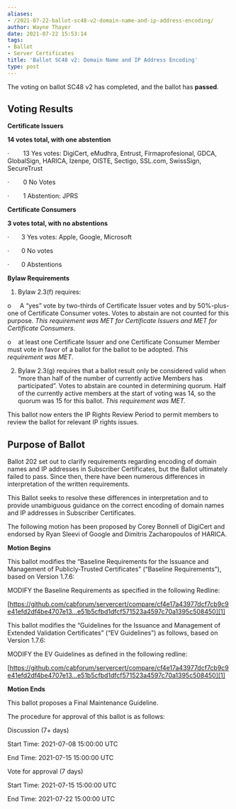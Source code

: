 ```yaml
---
aliases:
- /2021-07-22-ballot-sc48-v2-domain-name-and-ip-address-encoding/
author: Wayne Thayer
date: 2021-07-22 15:53:14
tags:
- Ballot
- Server Certificates
title: 'Ballot SC48 v2: Domain Name and IP Address Encoding'
type: post
---
```


The voting on ballot SC48 v2 has completed, and the ballot has **passed**.

## Voting Results 

**Certificate Issuers**

**14 votes total, with one abstention**

·        13 Yes votes: DigiCert, eMudhra, Entrust, Firmaprofesional, GDCA, GlobalSign, HARICA, Izenpe, OISTE, Sectigo, SSL.com, SwissSign, SecureTrust

·        0 No Votes

·        1 Abstention: JPRS

**Certificate Consumers**

**3 votes total, with no abstentions**

·       3 Yes votes: Apple, Google, Microsoft

·       0 No votes

·       0 Abstentions

**Bylaw Requirements**

1. Bylaw 2.3(f) requires:

o     A “yes” vote by two-thirds of Certificate Issuer votes and by 50%-plus-one of Certificate Consumer votes. Votes to abstain are not counted for this purpose.
_This requirement was MET for Certificate Issuers and MET for Certificate Consumers_.

o    at least one Certificate Issuer and one Certificate Consumer Member must vote in favor of a ballot for the ballot to be adopted.
_This requirement was MET_.

2. Bylaw 2.3(g) requires that a ballot result only be considered valid when “more than half of the number of currently active Members has participated”. Votes to abstain are counted in determining quorum. Half of the currently active members at the start of voting was 14, so the quorum was 15 for this ballot.
   _This requirement was MET._

This ballot now enters the IP Rights Review Period to permit members to review the ballot for relevant IP rights issues.

## Purpose of Ballot 

Ballot 202 set out to clarify requirements regarding encoding of domain names and IP addresses in Subscriber Certificates, but the Ballot ultimately failed to pass. Since then, there have been numerous differences in interpretation of the written requirements.

This Ballot seeks to resolve these differences in interpretation and to provide unambiguous guidance on the correct encoding of domain names and IP addresses in Subscriber Certificates.

The following motion has been proposed by Corey Bonnell of DigiCert and endorsed by Ryan Sleevi of Google and Dimitris Zacharopoulos of HARICA.

**Motion Begins**

This ballot modifies the “Baseline Requirements for the Issuance and Management of Publicly-Trusted Certificates” (“Baseline Requirements”), based on Version 1.7.6:

MODIFY the Baseline Requirements as specified in the following Redline:

[https://github.com/cabforum/servercert/compare/cf4e17a43977dcf7cb9c9e41efd2df4be4707e13…e51b5cfbd1dfcf571523a4597c70a1395c508450][1]

This ballot modifies the “Guidelines for the Issuance and Management of Extended Validation Certificates” (“EV Guidelines”) as follows, based on Version 1.7.6:

MODIFY the EV Guidelines as defined in the following redline:

[https://github.com/cabforum/servercert/compare/cf4e17a43977dcf7cb9c9e41efd2df4be4707e13…e51b5cfbd1dfcf571523a4597c70a1395c508450][1]

**Motion Ends**

This ballot proposes a Final Maintenance Guideline.

The procedure for approval of this ballot is as follows:

Discussion (7+ days)

Start Time: 2021-07-08 15:00:00 UTC

End Time: 2021-07-15 15:00:00 UTC

Vote for approval (7 days)

Start Time: 2021-07-15 15:00:00 UTC

End Time: 2021-07-22 15:00:00 UTC

[1]: https://github.com/cabforum/servercert/compare/cf4e17a43977dcf7cb9c9e41efd2df4be4707e13...e51b5cfbd1dfcf571523a4597c70a1395c508450